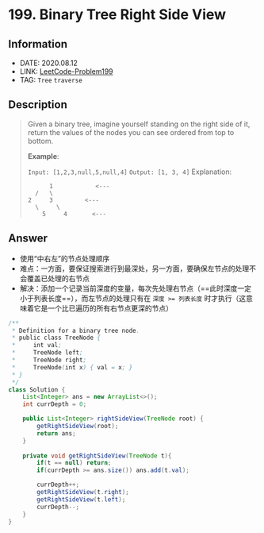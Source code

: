 # 199. Binary Tree Right Side View

## Information

- DATE: 2020.08.12
- LINK: [LeetCode-Problem199](https://leetcode-cn.com/problems/binary-tree-right-side-view/)
- TAG: `Tree` `traverse`

## Description

> Given a binary tree, imagine yourself standing on the right side of it, return the values of the nodes you can see ordered from top to bottom.
>
> **Example**:
>
> `Input: [1,2,3,null,5,null,4]`
> `Output: [1, 3, 4]`
> Explanation:
>
> ```
>       1            <---
>   /   \
> 2     3         <---
>   \     \
>     5     4       <---
> ```

## Answer

- 使用“中右左”的节点处理顺序
- 难点：一方面，要保证搜索进行到最深处，另一方面，要确保左节点的处理不会覆盖已处理的右节点
- 解决：添加一个记录当前深度的变量，每次先处理右节点（==此时深度一定小于列表长度==），而左节点的处理只有在 `深度 >= 列表长度` 时才执行（这意味着它是一个比已遍历的所有右节点更深的节点）

```java
/**
 * Definition for a binary tree node.
 * public class TreeNode {
 *     int val;
 *     TreeNode left;
 *     TreeNode right;
 *     TreeNode(int x) { val = x; }
 * }
 */
class Solution {
    List<Integer> ans = new ArrayList<>();
    int currDepth = 0;

    public List<Integer> rightSideView(TreeNode root) {
        getRightSideView(root);
        return ans;
    }
 
    private void getRightSideView(TreeNode t){
        if(t == null) return;
        if(currDepth >= ans.size()) ans.add(t.val);

        currDepth++;
        getRightSideView(t.right);
        getRightSideView(t.left);
        currDepth--;   
    }
}
```

